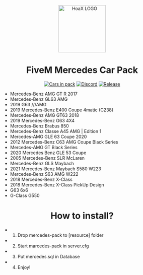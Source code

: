 <div align="center">
    <img href="https://projecterror.dev" width="150" src="https://cdn.discordapp.com/attachments/974415628171632681/1018290609833922641/logo.mine.png?size=4096" alt="HoaX LOGO" />
</div>
<h1 align="center">FiveM Mercedes Car Pack</h1>

<div align="center">

</div>

<div align="center">

[![Cars in pack](https://img.shields.io/badge/Cars%20In%20Pack-21-brightgreen)](https://github.com/hoaxik/mercedes-car-pack/blob/main/CAR_NAMES.md)
[![Discord](https://img.shields.io/badge/Discord-Join%20Now!-blue)](https://discord.gg/t5AXX7xPnm)
[![Release](https://img.shields.io/badge/Release-1.0-red)](https://github.com/hoaxik/mercedes-car-pack/releases/tag/V1.0)
</div>

- Mercedes-Benz AMG GT R 2017
- Mercedes-Benz GL63 AMG
- 2019 G63 ///AMG
- 2019 Mercedes-Benz E400 Coupe 4matic (C238)
- Mercedes-Benz AMG GT63 2018
- 2019 Mercedes-Benz G63 4X4
- Mercedes-Benz Brabus 850
- Mercedes-Benz Classe A45 AMG | Edition 1
- Mercedes-AMG GLE 63 Coupe 2020</h1>
- 2012 Mercedes-Benz C63 AMG Coupe Black Series
- Mercedes-AMG GT Black Series
- 2020 Mercedes Benz GLE 53 Coupe
- 2005 Mercedes-Benz SLR McLaren
- Mercedes-Benz GLS Maybach
- 2021 Mercedes-Benz Maybach S580 W223
- Mercedes-Benz S63 AMG W222
- 2018 Mercedes-Benz X-Class
- 2018 Mercedes-Benz X-Class PickUp Design
- G63 6x6
- G-Class G550

<h1 align="center">How to install?</h1>

- 1. Drop mercedes-pack to [resource] folder
- 2. Start marcedes-pack in server.cfg
- 3. Put mercedes.sql in Database
- 4. Enjoy!
